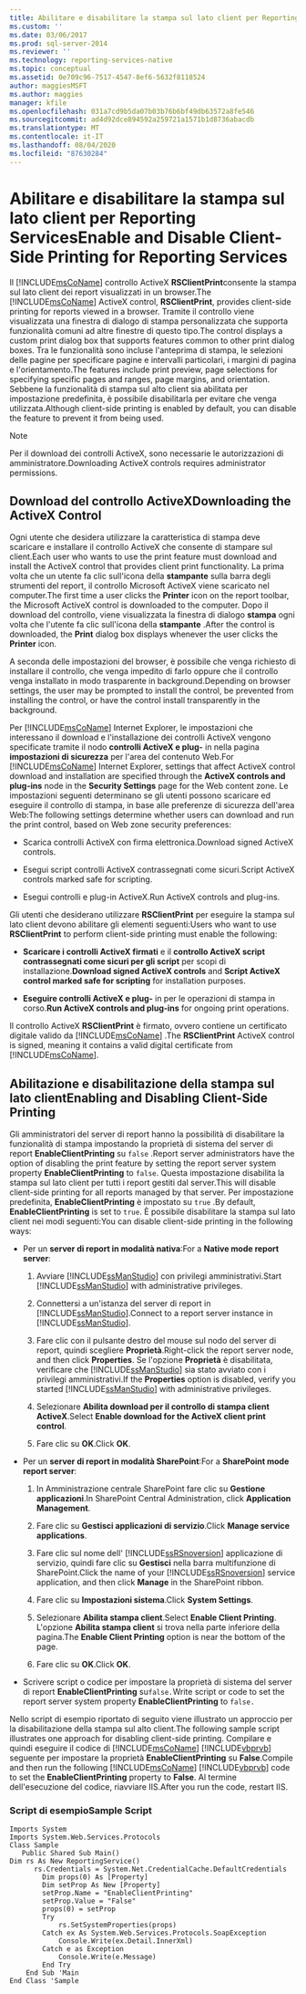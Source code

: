```yaml
---
title: Abilitare e disabilitare la stampa sul lato client per Reporting Services | Microsoft Docs
ms.custom: ''
ms.date: 03/06/2017
ms.prod: sql-server-2014
ms.reviewer: ''
ms.technology: reporting-services-native
ms.topic: conceptual
ms.assetid: 0e709c96-7517-4547-8ef6-5632f8118524
author: maggiesMSFT
ms.author: maggies
manager: kfile
ms.openlocfilehash: 031a7cd9b5da07b03b76b6bf49db63572a8fe546
ms.sourcegitcommit: ad4d92dce894592a259721a1571b1d8736abacdb
ms.translationtype: MT
ms.contentlocale: it-IT
ms.lasthandoff: 08/04/2020
ms.locfileid: "87630284"
---
```

# <a name="enable-and-disable-client-side-printing-for-reporting-services"></a><span data-ttu-id="668d3-102">Abilitare e disabilitare la stampa sul lato client per Reporting Services</span><span class="sxs-lookup"><span data-stu-id="668d3-102">Enable and Disable Client-Side Printing for Reporting Services</span></span>
  <span data-ttu-id="668d3-103">Il [!INCLUDE[msCoName](../../includes/msconame-md.md)] controllo ActiveX **RSClientPrint**consente la stampa sul lato client dei report visualizzati in un browser.</span><span class="sxs-lookup"><span data-stu-id="668d3-103">The [!INCLUDE[msCoName](../../includes/msconame-md.md)] ActiveX control, **RSClientPrint**, provides client-side printing for reports viewed in a browser.</span></span> <span data-ttu-id="668d3-104">Tramite il controllo viene visualizzata una finestra di dialogo di stampa personalizzata che supporta funzionalità comuni ad altre finestre di questo tipo.</span><span class="sxs-lookup"><span data-stu-id="668d3-104">The control displays a custom print dialog box that supports features common to other print dialog boxes.</span></span> <span data-ttu-id="668d3-105">Tra le funzionalità sono incluse l'anteprima di stampa, le selezioni delle pagine per specificare pagine e intervalli particolari, i margini di pagina e l'orientamento.</span><span class="sxs-lookup"><span data-stu-id="668d3-105">The features include print preview, page selections for specifying specific pages and ranges, page margins, and orientation.</span></span> <span data-ttu-id="668d3-106">Sebbene la funzionalità di stampa sul alto client sia abilitata per impostazione predefinita, è possibile disabilitarla per evitare che venga utilizzata.</span><span class="sxs-lookup"><span data-stu-id="668d3-106">Although client-side printing is enabled by default, you can disable the feature to prevent it from being used.</span></span>  
  
> [!NOTE]  
>  <span data-ttu-id="668d3-107">Per il download dei controlli ActiveX, sono necessarie le autorizzazioni di amministratore.</span><span class="sxs-lookup"><span data-stu-id="668d3-107">Downloading ActiveX controls requires administrator permissions.</span></span>  
  
## <a name="downloading-the-activex-control"></a><span data-ttu-id="668d3-108">Download del controllo ActiveX</span><span class="sxs-lookup"><span data-stu-id="668d3-108">Downloading the ActiveX Control</span></span>  
 <span data-ttu-id="668d3-109">Ogni utente che desidera utilizzare la caratteristica di stampa deve scaricare e installare il controllo ActiveX che consente di stampare sul client.</span><span class="sxs-lookup"><span data-stu-id="668d3-109">Each user who wants to use the print feature must download and install the ActiveX control that provides client print functionality.</span></span> <span data-ttu-id="668d3-110">La prima volta che un utente fa clic sull'icona della **stampante** sulla barra degli strumenti del report, il controllo Microsoft ActiveX viene scaricato nel computer.</span><span class="sxs-lookup"><span data-stu-id="668d3-110">The first time a user clicks the **Printer** icon on the report toolbar, the Microsoft ActiveX control is downloaded to the computer.</span></span> <span data-ttu-id="668d3-111">Dopo il download del controllo, viene visualizzata la finestra di dialogo **stampa** ogni volta che l'utente fa clic sull'icona della **stampante** .</span><span class="sxs-lookup"><span data-stu-id="668d3-111">After the control is downloaded, the **Print** dialog box displays whenever the user clicks the **Printer** icon.</span></span>  
  
 <span data-ttu-id="668d3-112">A seconda delle impostazioni del browser, è possibile che venga richiesto di installare il controllo, che venga impedito di farlo oppure che il controllo venga installato in modo trasparente in background.</span><span class="sxs-lookup"><span data-stu-id="668d3-112">Depending on browser settings, the user may be prompted to install the control, be prevented from installing the control, or have the control install transparently in the background.</span></span>  
  
 <span data-ttu-id="668d3-113">Per [!INCLUDE[msCoName](../../includes/msconame-md.md)] Internet Explorer, le impostazioni che interessano il download e l'installazione dei controlli ActiveX vengono specificate tramite il nodo **controlli ActiveX e plug-** in nella pagina **impostazioni di sicurezza** per l'area del contenuto Web.</span><span class="sxs-lookup"><span data-stu-id="668d3-113">For [!INCLUDE[msCoName](../../includes/msconame-md.md)] Internet Explorer, settings that affect ActiveX control download and installation are specified through the **ActiveX controls and plug-ins** node in the **Security Settings** page for the Web content zone.</span></span> <span data-ttu-id="668d3-114">Le impostazioni seguenti determinano se gli utenti possono scaricare ed eseguire il controllo di stampa, in base alle preferenze di sicurezza dell'area Web:</span><span class="sxs-lookup"><span data-stu-id="668d3-114">The following settings determine whether users can download and run the print control, based on Web zone security preferences:</span></span>  
  
-   <span data-ttu-id="668d3-115">Scarica controlli ActiveX con firma elettronica.</span><span class="sxs-lookup"><span data-stu-id="668d3-115">Download signed ActiveX controls.</span></span>  
  
-   <span data-ttu-id="668d3-116">Esegui script controlli ActiveX contrassegnati come sicuri.</span><span class="sxs-lookup"><span data-stu-id="668d3-116">Script ActiveX controls marked safe for scripting.</span></span>  
  
-   <span data-ttu-id="668d3-117">Esegui controlli e plug-in ActiveX.</span><span class="sxs-lookup"><span data-stu-id="668d3-117">Run ActiveX controls and plug-ins.</span></span>  
  
 <span data-ttu-id="668d3-118">Gli utenti che desiderano utilizzare **RSClientPrint** per eseguire la stampa sul lato client devono abilitare gli elementi seguenti:</span><span class="sxs-lookup"><span data-stu-id="668d3-118">Users who want to use **RSClientPrint** to perform client-side printing must enable the following:</span></span>  
  
-   <span data-ttu-id="668d3-119">**Scaricare i controlli ActiveX firmati** e il **controllo ActiveX script contrassegnati come sicuri per gli script** per scopi di installazione.</span><span class="sxs-lookup"><span data-stu-id="668d3-119">**Download signed ActiveX controls** and **Script ActiveX control marked safe for scripting** for installation purposes.</span></span>  
  
-   <span data-ttu-id="668d3-120">**Eseguire controlli ActiveX e plug-** in per le operazioni di stampa in corso.</span><span class="sxs-lookup"><span data-stu-id="668d3-120">**Run ActiveX controls and plug-ins** for ongoing print operations.</span></span>  
  
 <span data-ttu-id="668d3-121">Il controllo ActiveX **RSClientPrint** è firmato, ovvero contiene un certificato digitale valido da [!INCLUDE[msCoName](../../includes/msconame-md.md)] .</span><span class="sxs-lookup"><span data-stu-id="668d3-121">The **RSClientPrint** ActiveX control is signed, meaning it contains a valid digital certificate from [!INCLUDE[msCoName](../../includes/msconame-md.md)].</span></span>  
  
## <a name="enabling-and-disabling-client-side-printing"></a><span data-ttu-id="668d3-122">Abilitazione e disabilitazione della stampa sul lato client</span><span class="sxs-lookup"><span data-stu-id="668d3-122">Enabling and Disabling Client-Side Printing</span></span>  
 <span data-ttu-id="668d3-123">Gli amministratori del server di report hanno la possibilità di disabilitare la funzionalità di stampa impostando la proprietà di sistema del server di report **EnableClientPrinting** su `false` .</span><span class="sxs-lookup"><span data-stu-id="668d3-123">Report server administrators have the option of disabling the print feature by setting the report server system property **EnableClientPrinting** to `false`.</span></span> <span data-ttu-id="668d3-124">Questa impostazione disabilita la stampa sul lato client per tutti i report gestiti dal server.</span><span class="sxs-lookup"><span data-stu-id="668d3-124">This will disable client-side printing for all reports managed by that server.</span></span> <span data-ttu-id="668d3-125">Per impostazione predefinita, **EnableClientPrinting** è impostato su `true` .</span><span class="sxs-lookup"><span data-stu-id="668d3-125">By default, **EnableClientPrinting** is set to `true`.</span></span> <span data-ttu-id="668d3-126">È possibile disabilitare la stampa sul lato client nei modi seguenti:</span><span class="sxs-lookup"><span data-stu-id="668d3-126">You can disable client-side printing in the following ways:</span></span>  
  
-   <span data-ttu-id="668d3-127">Per un **server di report in modalità nativa**:</span><span class="sxs-lookup"><span data-stu-id="668d3-127">For a **Native mode report server**:</span></span>  
  
    1.  <span data-ttu-id="668d3-128">Avviare [!INCLUDE[ssManStudio](../../includes/ssmanstudio-md.md)] con privilegi amministrativi.</span><span class="sxs-lookup"><span data-stu-id="668d3-128">Start [!INCLUDE[ssManStudio](../../includes/ssmanstudio-md.md)] with administrative privileges.</span></span>  
  
    2.  <span data-ttu-id="668d3-129">Connettersi a un'istanza del server di report in [!INCLUDE[ssManStudio](../../includes/ssmanstudio-md.md)].</span><span class="sxs-lookup"><span data-stu-id="668d3-129">Connect to a report server instance in [!INCLUDE[ssManStudio](../../includes/ssmanstudio-md.md)].</span></span>  
  
    3.  <span data-ttu-id="668d3-130">Fare clic con il pulsante destro del mouse sul nodo del server di report, quindi scegliere **Proprietà**.</span><span class="sxs-lookup"><span data-stu-id="668d3-130">Right-click the report server node, and then click **Properties**.</span></span> <span data-ttu-id="668d3-131">Se l'opzione **Proprietà** è disabilitata, verificare che [!INCLUDE[ssManStudio](../../includes/ssmanstudio-md.md)] sia stato avviato con i privilegi amministrativi.</span><span class="sxs-lookup"><span data-stu-id="668d3-131">If the **Properties** option is disabled, verify you started [!INCLUDE[ssManStudio](../../includes/ssmanstudio-md.md)] with administrative privileges.</span></span>  
  
    4.  <span data-ttu-id="668d3-132">Selezionare **Abilita download per il controllo di stampa client ActiveX**.</span><span class="sxs-lookup"><span data-stu-id="668d3-132">Select **Enable download for the ActiveX client print control**.</span></span>  
  
    5.  <span data-ttu-id="668d3-133">Fare clic su **OK**.</span><span class="sxs-lookup"><span data-stu-id="668d3-133">Click **OK**.</span></span>  
  
-   <span data-ttu-id="668d3-134">Per un **server di report in modalità SharePoint**:</span><span class="sxs-lookup"><span data-stu-id="668d3-134">For a **SharePoint mode report server**:</span></span>  
  
    1.  <span data-ttu-id="668d3-135">In Amministrazione centrale SharePoint fare clic su **Gestione applicazioni**.</span><span class="sxs-lookup"><span data-stu-id="668d3-135">In SharePoint Central Administration, click **Application Management**.</span></span>  
  
    2.  <span data-ttu-id="668d3-136">Fare clic su **Gestisci applicazioni di servizio**.</span><span class="sxs-lookup"><span data-stu-id="668d3-136">Click **Manage service applications**.</span></span>  
  
    3.  <span data-ttu-id="668d3-137">Fare clic sul nome dell' [!INCLUDE[ssRSnoversion](../../includes/ssrsnoversion-md.md)] applicazione di servizio, quindi fare clic su **Gestisci** nella barra multifunzione di SharePoint.</span><span class="sxs-lookup"><span data-stu-id="668d3-137">Click the name of your [!INCLUDE[ssRSnoversion](../../includes/ssrsnoversion-md.md)] service application, and then click **Manage** in the SharePoint ribbon.</span></span>  
  
    4.  <span data-ttu-id="668d3-138">Fare clic su **Impostazioni sistema**.</span><span class="sxs-lookup"><span data-stu-id="668d3-138">Click **System Settings**.</span></span>  
  
    5.  <span data-ttu-id="668d3-139">Selezionare **Abilita stampa client**.</span><span class="sxs-lookup"><span data-stu-id="668d3-139">Select **Enable Client Printing**.</span></span> <span data-ttu-id="668d3-140">L'opzione **Abilita stampa client** si trova nella parte inferiore della pagina.</span><span class="sxs-lookup"><span data-stu-id="668d3-140">The **Enable Client Printing** option is near the bottom of the page.</span></span>  
  
    6.  <span data-ttu-id="668d3-141">Fare clic su **OK**.</span><span class="sxs-lookup"><span data-stu-id="668d3-141">Click **OK**.</span></span>  
  
-   <span data-ttu-id="668d3-142">Scrivere script o codice per impostare la proprietà di sistema del server di report **EnableClientPrinting** su`false.`</span><span class="sxs-lookup"><span data-stu-id="668d3-142">Write script or code to set the report server system property **EnableClientPrinting** to `false.`</span></span>  
  
 <span data-ttu-id="668d3-143">Nello script di esempio riportato di seguito viene illustrato un approccio per la disabilitazione della stampa sul alto client.</span><span class="sxs-lookup"><span data-stu-id="668d3-143">The following sample script illustrates one approach for disabling client-side printing.</span></span> <span data-ttu-id="668d3-144">Compilare e quindi eseguire il codice di [!INCLUDE[msCoName](../../includes/msconame-md.md)] [!INCLUDE[vbprvb](../../includes/vbprvb-md.md)] seguente per impostare la proprietà **EnableClientPrinting** su **False**.</span><span class="sxs-lookup"><span data-stu-id="668d3-144">Compile and then run the following [!INCLUDE[msCoName](../../includes/msconame-md.md)] [!INCLUDE[vbprvb](../../includes/vbprvb-md.md)] code to set the **EnableClientPrinting** property to **False**.</span></span> <span data-ttu-id="668d3-145">Al termine dell'esecuzione del codice, riavviare IIS.</span><span class="sxs-lookup"><span data-stu-id="668d3-145">After you run the code, restart IIS.</span></span>  
  
### <a name="sample-script"></a><span data-ttu-id="668d3-146">Script di esempio</span><span class="sxs-lookup"><span data-stu-id="668d3-146">Sample Script</span></span>  
  
```  
Imports System  
Imports System.Web.Services.Protocols  
Class Sample  
   Public Shared Sub Main()  
Dim rs As New ReportingService()  
      rs.Credentials = System.Net.CredentialCache.DefaultCredentials  
        Dim props(0) As [Property]  
        Dim setProp As New [Property]  
        setProp.Name = "EnableClientPrinting"  
        setProp.Value = "False"   
        props(0) = setProp  
        Try  
            rs.SetSystemProperties(props)  
        Catch ex As System.Web.Services.Protocols.SoapException  
            Console.Write(ex.Detail.InnerXml)  
        Catch e as Exception  
            Console.Write(e.Message)  
        End Try  
    End Sub 'Main  
End Class 'Sample  
```  
  
  
